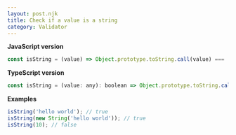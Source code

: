 ```yaml
---
layout: post.njk
title: Check if a value is a string
category: Validator
---
```


**JavaScript version**

```js
const isString = (value) => Object.prototype.toString.call(value) === '[object String]';
```

**TypeScript version**

```js
const isString = (value: any): boolean => Object.prototype.toString.call(value) === '[object String]';
```

**Examples**

```js
isString('hello world'); // true
isString(new String('hello world')); // true
isString(10); // false
```
